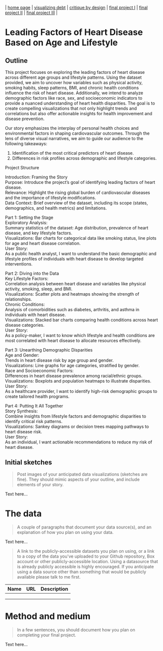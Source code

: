 | [home page](https://adityakolpe.github.io/Data-Canvas/) | [visualizing debt](visualizing-government-debt) | [critique by design](critique-by-design) | [final project I](final-project-part-one) | [final project II](final-project-part-two) | [final project III](final-project-part-three) |

# Leading Factors of Heart Disease Based on Age and Lifestyle

## Outline

This project focuses on exploring the leading factors of heart disease across different age groups and lifestyle patterns. Using the dataset provided, we aim to uncover how variables such as physical activity, smoking habits, sleep patterns, BMI, and chronic health conditions influence the risk of heart disease. Additionally, we intend to analyze demographic factors like race, sex, and socioeconomic indicators to provide a nuanced understanding of heart health disparities. The goal is to create compelling visualizations that not only highlight trends and correlations but also offer actionable insights for health improvement and disease prevention.<br>

Our story emphasizes the interplay of personal health choices and environmental factors in shaping cardiovascular outcomes. Through the lens of diverse visual narratives, we aim to guide our audience to the following takeaways:<br>
1. Identification of the most critical predictors of heart disease.<br>
2. Differences in risk profiles across demographic and lifestyle categories.<br>

Project Structure<br>

Introduction: 
Framing the Story<br>
Purpose: Introduce the project’s goal of identifying leading factors of heart disease.<br>
Relevance: Highlight the rising global burden of cardiovascular diseases and the importance of lifestyle modifications.<br>
Data Context: Brief overview of the dataset, including its scope (states, demographics, and health metrics) and limitations.<br>

Part 1: Setting the Stage<br>
Exploratory Analysis:<br>
Summary statistics of the dataset: Age distribution, prevalence of heart disease, and key lifestyle factors.<br>
Visualizations: Bar charts for categorical data like smoking status, line plots for age and heart disease correlation.<br>
User Story:<br>
As a public health analyst, I want to understand the basic demographic and lifestyle profiles of individuals with heart disease to develop targeted interventions.<br>

Part 2: Diving into the Data<br>
Key Lifestyle Factors:<br>
Correlation analysis between heart disease and variables like physical activity, smoking, sleep, and BMI.<br>
Visualizations: Scatter plots and heatmaps showing the strength of relationships.<br>
Chronic Conditions:<br>
Analysis of comorbidities such as diabetes, arthritis, and asthma in individuals with heart disease.<br>
Visualizations: Stacked bar charts comparing health conditions across heart disease categories.<br>
User Story:<br>
As a policy-maker, I want to know which lifestyle and health conditions are most correlated with heart disease to allocate resources effectively.<br>

Part 3: Unearthing Demographic Disparities<br>
Age and Gender:<br>
Trends in heart disease risk by age group and gender.<br>
Visualizations: Line graphs for age categories, stratified by gender.<br>
Race and Socioeconomic Factors:<br>
Differences in heart disease prevalence among racial/ethnic groups.<br>
Visualizations: Boxplots and population heatmaps to illustrate disparities.<br>
User Story:<br>
As a healthcare provider, I want to identify high-risk demographic groups to create tailored health programs.<br>

Part 4: Putting It All Together<br>
Story Synthesis:<br>
Combine insights from lifestyle factors and demographic disparities to identify critical risk patterns.<br>
Visualizations: Sankey diagrams or decision trees mapping pathways to heart disease risk.<br>
User Story:<br>
As an individual, I want actionable recommendations to reduce my risk of heart disease.<br>

## Initial sketches
> Post images of your anticipated data visualizations (sketches are fine). They should mimic aspects of your outline, and include elements of your story.  

Text here...

# The data
> A couple of paragraphs that document your data source(s), and an explanation of how you plan on using your data. 

Text here...

> A link to the publicly-accessible datasets you plan on using, or a link to a copy of the data you've uploaded to your Github repository, Box account or other publicly-accessible location. Using a datasource that is already publicly accessible is highly encouraged.  If you anticipate using a data source other than something that would be publicly available please talk to me first. 

| Name | URL | Description |
|------|-----|-------------|
|      |     |             |
|      |     |             |
|      |     |             |

# Method and medium
> In a few sentences, you should document how you plan on completing your final project. 

Text here...
